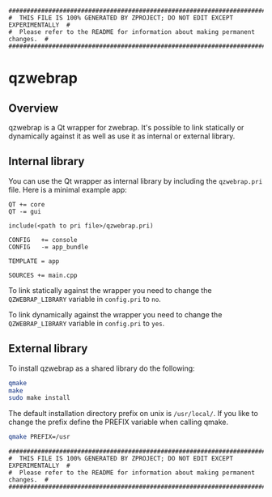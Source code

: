 ```
################################################################################
#  THIS FILE IS 100% GENERATED BY ZPROJECT; DO NOT EDIT EXCEPT EXPERIMENTALLY  #
#  Please refer to the README for information about making permanent changes.  #
################################################################################
```
# qzwebrap

## Overview

qzwebrap is a Qt wrapper for zwebrap. It's possible to link
statically or dynamically against it as well as use it as internal or external
library.

## Internal library

You can use the Qt wrapper as internal library by including the
`qzwebrap.pri` file. Here is a minimal example app:

```make
QT += core
QT -= gui

include(<path to pri file>/qzwebrap.pri)

CONFIG   += console
CONFIG   -= app_bundle

TEMPLATE = app

SOURCES += main.cpp
```

To link statically against the wrapper you need to change the
`QZWEBRAP_LIBRARY` variable in `config.pri` to `no`.

To link dynamically against the wrapper you need to change the
`QZWEBRAP_LIBRARY` variable in `config.pri` to `yes`.

## External library

To install qzwebrap as a shared library do the following:

```sh
qmake
make
sudo make install
```

The default installation directory prefix on unix is `/usr/local/`. If you like
to change the prefix define the PREFIX variable when calling qmake.

```sh
qmake PREFIX=/usr
```
```
################################################################################
#  THIS FILE IS 100% GENERATED BY ZPROJECT; DO NOT EDIT EXCEPT EXPERIMENTALLY  #
#  Please refer to the README for information about making permanent changes.  #
################################################################################
```
